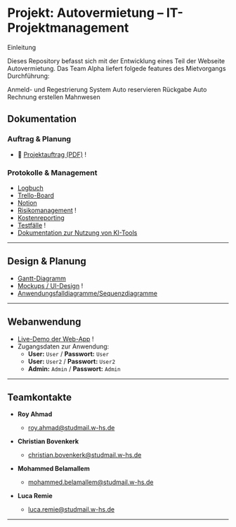 # Projekt: Autovermietung – IT-Projektmanagement

Einleitung

Dieses Repository befasst sich mit der Entwicklung eines Teil der Webseite Autovermietung. Das Team Alpha liefert folgede features des Mietvorgangs Durchführung:

Anmeld- und Regestrierung System
Auto reservieren
Rückgabe Auto
Rechnung erstellen
Mahnwesen




## Dokumentation

### Auftrag & Planung

- 📎 [Projektauftrag (PDF)](https://github.com/dein-repo/pfad-zum-dokument) !


### Protokolle & Management

-  [Logbuch](https://docs.google.com/document/d/15GF09IdG36DPjd5Ey-WlCfoReXItvEM57o2ZZX0Mteg/edit?tab=t.0)
-  [Trello-Board](https://trello.com/b/CYIHeRmJ/projekt-winfo)
-  [Notion](https://www.notion.so/1e34e604205c801d94f7c184fe4f0516?v=1e34e604205c80c5aea2000c2aa540ee&pvs=4)
-  [Risikomanagement](https://studmailwhsde-my.sharepoint.com/:x:/g/personal/christian_bovenkerk_studmail_w-hs_de/Ef4IGk3yBQ1AsfAwFbJBFIoBGsacE02Pet3x9OrwZ42Vlw?e=nMhZBb) !
-  [Kostenreporting](https://docs.google.com/spreadsheets/d/15wFkdG4pU2KYF6CzObLUC2lXlmhkhckMKj3ChtuShh4/edit?usp=sharing)
-  [Testfälle](https://link-zu-google-docs) !
- [Dokumentation zur Nutzung von KI-Tools](https://docs.google.com/document/d/1BlBkyYJo1Rm-une-ZAagnk6kbSxjRWtJBkPg1wGcEQk/edit?usp=sharing) 
  

---

## Design & Planung

-  [Gantt-Diagramm](https://docs.google.com/spreadsheets/d/1A8mtONvlZpncYvhavonJjvMApBQZnYpaMX9P6lQrQKU/edit?usp=sharing) 
-  [Mockups / UI-Design](https://claritee.io/...) !
-  [Anwendungsfalldiagramme/Sequenzdiagramme](https://docs.google.com/spreadsheets/d/1ZSPXvMbbACY-XNdplNhNhYPcBcWHUS9d6ika1TpZjXg/edit?usp=sharing)

---

## Webanwendung

-  [Live-Demo der Web-App](https://dein-hosting-link.de) !
- Zugangsdaten zur Anwendung:
  - **User:** `User` / **Passwort:** `User`
  - **User:** `User2` / **Passwort:** `User2`
  - **Admin:** `Admin` / **Passwort:** `Admin`

---

## Teamkontakte

- **Roy Ahmad**
  - [roy.ahmad@studmail.w-hs.de](mailto:roy.ahmad@studmail.w-hs.de)

- **Christian Bovenkerk**
  - [christian.bovenkerk@studmail.w-hs.de](mailto:christian.bovenkerk@studmail.w-hs.de)

- **Mohammed Belamallem**
  - [mohammed.belamallem@studmail.w-hs.de](mailto:mohammed.belamallem@studmail.w-hs.de)
    
- **Luca Remie**
  - [luca.remie@studmail.w-hs.de](mailto:luca.remie@studmail.w-hs.de)
---


